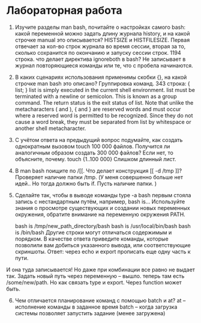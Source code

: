 # **Лабораторная работа**

1. Изучите разделы man bash, почитайте о настройках самого bash:
   какой переменной можно задать длину журнала history, и на какой строчке manual это описывается?
   HISTSIZE и HISTFILESIZE. Первая отвечает за кол-во строк журнала во время сессии, вторая за то, сколько сохранится по окончанию и запуску сессии строк. 1194 строка. 
   что делает директива ignoreboth в bash?
   Не записывает в журнал повторяющиеся команды или те, что с пробела начинаются. 

2. В каких сценариях использования применимы скобки {}, на какой строчке man bash это описано?
   Группировка команд. 343 строка: 
          { list; }
                 list  is simply executed in the current shell environment.  list
                 must be terminated with a newline or semicolon.  This  is  known
                 as  a  group  command.   The return status is the exit status of
                 list.  Note that unlike the metacharacters ( and ), { and }  are
                 reserved words and must occur where a reserved word is permitted
                 to be recognized.  Since they do not cause a  word  break,  they
                 must  be  separated  from  list  by  whitespace or another shell
                 metacharacter.
3. С учётом ответа на предыдущий вопрос подумайте, как создать однократным вызовом touch 100 000 файлов. Получится ли аналогичным образом создать 300 000 файлов? Если нет, то объясните, почему.
   touch {1..100 000}
   Слишком длинный лист. 
4. В man bash поищите по /\[\[. Что делает конструкция [[ -d /tmp ]]?
   Проверяет наличие папки /tmp. (У меня совершенно больше нет идей.. Но тогда должно быть if. Пусть наличие папки. )
5. Сделайте так, чтобы в выводе команды type -a bash первым стояла запись с нестандартным путём, например, bash is... Используйте знания о просмотре существующих и создании новых переменных окружения, обратите внимание на переменную окружения PATH.

    bash is /tmp/new_path_directory/bash
bash is /usr/local/bin/bash
bash is /bin/bash
Другие строки могут отличаться содержимым и порядком. В качестве ответа приведите команды, которые позволили вам добиться указанного вывода, или соответствующие скриншоты.
Ответ: через echo и export прописать еще одну часть к пути.

И она туда записывается! Но даже при комбинации все равно не выдает так. 
Задать новый путь через переменную – вышло. теперь там есть /some/new/path. Но как связать type и export. Через function может быть. 

6. Чем отличается планирование команд с помощью batch и at?
   at – исполнение команды в заданное время
   batch – когда загрузка системы позволяет запустить задание (менее загружена)

